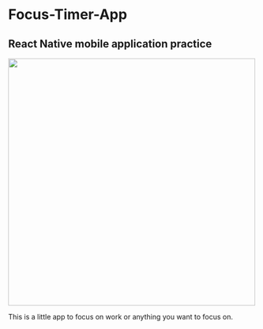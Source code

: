 # Focus-Timer-App

## React Native mobile application practice

<img src="https://github.com/UltraViolet33/Todo-List-React-Native/blob/master/assets/img_focus.jpeg"  height="500" />

This is a little app to focus on work or anything you want to focus on.

